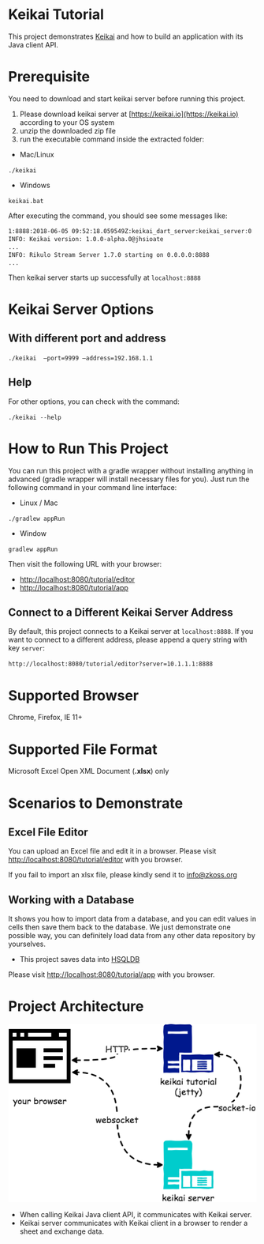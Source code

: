# Keikai Tutorial
This project demonstrates [Keikai](https://keikai.io/) and how to build an application with its Java client API.

# Prerequisite
You need to download and start keikai server before running this project.
1. Please download keikai server at [https://keikai.io](https://keikai.io) according to your OS system
2. unzip the downloaded zip file
3. run the executable command inside the extracted folder:
* Mac/Linux

`./keikai`
* Windows

`keikai.bat`

After executing the command, you should see some messages like:
```
1:8888:2018-06-05 09:52:18.059549Z:keikai_dart_server:keikai_server:0
INFO: Keikai version: 1.0.0-alpha.0@jhsioate
...
INFO: Rikulo Stream Server 1.7.0 starting on 0.0.0.0:8888
...
```

Then keikai server starts up successfully at `localhost:8888`

# Keikai Server Options
## With different port and address
`./keikai  —port=9999 —address=192.168.1.1`

## Help
For other options, you can check with the command:

`./keikai --help`

# How to Run This Project
You can run this project with a gradle wrapper without installing anything in advanced (gradle wrapper will install necessary files for you). Just run the following command in your command line interface:
* Linux / Mac

`./gradlew appRun`

* Window

`gradlew appRun`

Then visit the following URL with your browser:

* [http://localhost:8080/tutorial/editor](http://localhost:8080/tutorial/editor) 
* [http://localhost:8080/tutorial/app](http://localhost:8080/tutorial/app) 


## Connect to a Different Keikai Server Address
By default, this project connects to a Keikai server at `localhost:8888`. If you want to connect to a different address, please append a query string with key `server`:
 
 `http://localhost:8080/tutorial/editor?server=10.1.1.1:8888`

# Supported Browser
Chrome, Firefox, IE 11+


# Supported File Format
Microsoft Excel Open XML Document (**.xlsx**) only



# Scenarios to Demonstrate
## Excel File Editor
You can upload an Excel file and edit it in a browser. Please visit [http://localhost:8080/tutorial/editor](http://localhost:8080/tutorial/editor) with you browser.

If you fail to import an xlsx file, please kindly send it to [info@zkoss.org](mailto:info@zkoss.org) 


## Working with a Database
It shows you how to import data from a database, and you can edit values in cells then save them back to the database. We just demonstrate one possible way, you can definitely load data from any other data repository by yourselves. 



* This project saves data into [HSQLDB](http://hsqldb.org/)

Please visit [http://localhost:8080/tutorial/app](http://localhost:8080/tutorial/db) with you browser.


# Project Architecture
![architecture.png](architecture.png)

* When calling Keikai Java client API, it communicates with Keikai server.
* Keikai server communicates with Keikai client in a browser to render a sheet and exchange data.